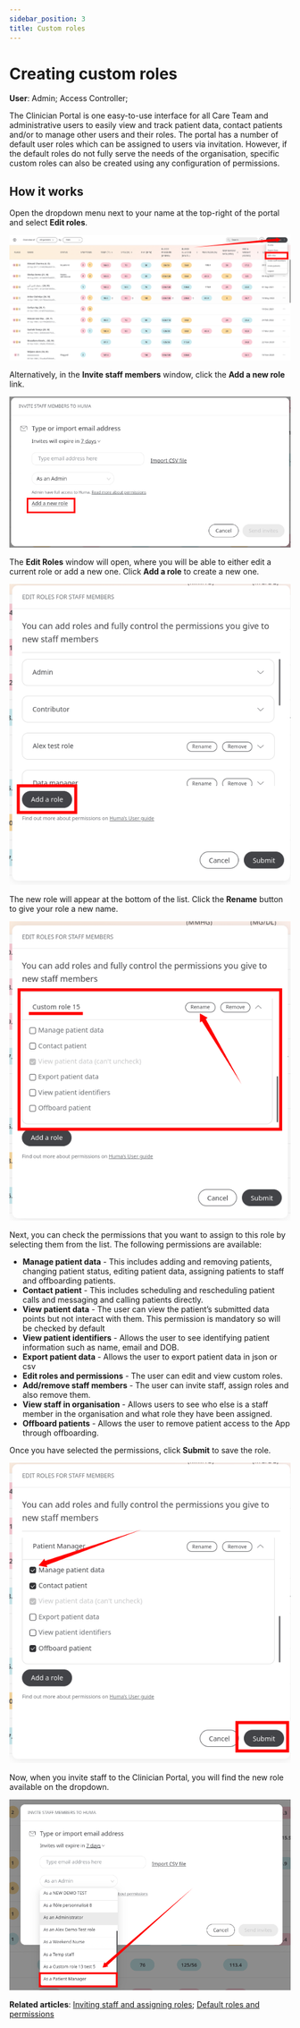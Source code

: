 ```yaml
---
sidebar_position: 3
title: Custom roles
---
```

# Creating custom roles
**User**: Admin; Access Controller; 

The Clinician Portal is one easy-to-use interface for all Care Team and administrative users to easily view and track patient data, contact patients and/or to manage other users and their roles. The portal has a number of default user roles which can be assigned to users via invitation. However, if the default roles do not fully serve the needs of the organisation, specific custom roles can also be created using any configuration of permissions.
## How it works
Open the dropdown menu next to your name at the top-right of the portal and select **Edit roles**.

![Edit roles](./assets/CustomRoles01.png)

Alternatively, in the **Invite staff members** window, click the **Add a new role** link.

![Add new role](./assets/CustomRoles02.png)

The **Edit Roles** window will open, where you will be able to either edit a current role or add a new one. Click **Add a role** to create a new one.

![Add a role](./assets/CustomRoles03.png)

The new role will appear at the bottom of the list. Click the **Rename** button to give your role a new name.

![Rename](./assets/CustomRoles04.png)

Next, you can check the permissions that you want to assign to this role by selecting them from the list. The following permissions are available: 
- **Manage patient data** - This includes adding and removing patients, changing patient status, editing patient data, assigning patients to staff and offboarding patients.
- **Contact patient** - This includes scheduling and rescheduling patient calls and messaging and calling patients directly.
- **View patient data** - The user can view the patient’s submitted data points but not interact with them. This permission is mandatory so will be checked by default
- **View patient identifiers** - Allows the user to see identifying patient information such as name, email and DOB.
- **Export patient data** - Allows the user to export patient data in json or csv
- **Edit roles and permissions** - The user can edit and view custom roles.
- **Add/remove staff members** - The user can invite staff, assign roles and also remove them.
- **View staff in organisation** - Allows users to see who else is a staff member in the organisation and what role they have been assigned.
- **Offboard patients** - Allows the user to remove patient access to the App through offboarding.

Once you have selected the permissions, click **Submit** to save the role.

![Select permissions](./assets/CustomRoles05.png)

Now, when you invite staff to the Clinician Portal, you will find the new role available on the dropdown.

![Select new role](./assets/CustomRoles06.png)

**Related articles**: [Inviting staff and assigning roles](data-collection/clinician-portal/roles-and-permissions/inviting-staff-and-assigning-roles.md); [Default roles and permissions](data-collection/clinician-portal/roles-and-permissions/default-roles-and-permissions.md)

